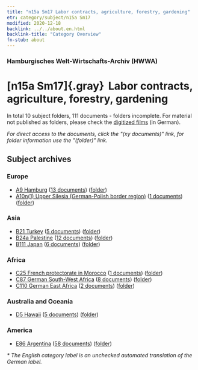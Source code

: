 ```yaml
---
title: "n15a Sm17 Labor contracts, agriculture, forestry, gardening"
etr: category/subject/n15a Sm17
modified: 2020-12-18
backlink: ../../about.en.html
backlink-title: "Category Overview"
fn-stub: about
---
```


### Hamburgisches Welt-Wirtschafts-Archiv (HWWA)
# [n15a Sm17]{.gray}&#8201; Labor contracts, agriculture, forestry, gardening&#160; 





In total 10 subject folders, 111 documents - folders incomplete.
For material not published as folders, please check the [digitized films](/film/h1_sh) (in German).

_For direct access to the documents, click the "(xy documents)" link, for folder information use the "(folder)" link._

## Subject archives



### Europe

- [A9 Hamburg](../../../geo/about.en.html#A9) (<a href="https://dfg-viewer.de/show/?tx_dlf[id]=https://pm20.zbw.eu/mets/sh/1409xx/140905/1452xx/145221/public.mets.en.xml" target="_blank">13 documents</a>) ([folder](http://purl.org/pressemappe20/folder/sh/140905,145221))
- [A10n(1) Upper Silesia (German-Polish border region)](../../../geo/about.en.html#A10n(1)) (<a href="https://dfg-viewer.de/show/?tx_dlf[id]=https://pm20.zbw.eu/mets/sh/1409xx/140948/1452xx/145221/public.mets.en.xml" target="_blank">1 documents</a>) ([folder](http://purl.org/pressemappe20/folder/sh/140948,145221))

### Asia

- [B21 Turkey](../../../geo/about.en.html#B21) (<a href="https://dfg-viewer.de/show/?tx_dlf[id]=https://pm20.zbw.eu/mets/sh/1411xx/141111/1452xx/145221/public.mets.en.xml" target="_blank">5 documents</a>) ([folder](http://purl.org/pressemappe20/folder/sh/141111,145221))
- [B24a Palestine](../../../geo/about.en.html#B24a) (<a href="https://dfg-viewer.de/show/?tx_dlf[id]=https://pm20.zbw.eu/mets/sh/1411xx/141115/1452xx/145221/public.mets.en.xml" target="_blank">12 documents</a>) ([folder](http://purl.org/pressemappe20/folder/sh/141115,145221))
- [B111 Japan](../../../geo/about.en.html#B111) (<a href="https://dfg-viewer.de/show/?tx_dlf[id]=https://pm20.zbw.eu/mets/sh/1412xx/141272/1452xx/145221/public.mets.en.xml" target="_blank">6 documents</a>) ([folder](http://purl.org/pressemappe20/folder/sh/141272,145221))

### Africa

- [C25 French protectorate in Morocco](../../../geo/about.en.html#C25) (<a href="https://dfg-viewer.de/show/?tx_dlf[id]=https://pm20.zbw.eu/mets/sh/1413xx/141358/1452xx/145221/public.mets.en.xml" target="_blank">1 documents</a>) ([folder](http://purl.org/pressemappe20/folder/sh/141358,145221))
- [C87 German South-West Africa](../../../geo/about.en.html#C87) (<a href="https://dfg-viewer.de/show/?tx_dlf[id]=https://pm20.zbw.eu/mets/sh/1414xx/141450/1452xx/145221/public.mets.en.xml" target="_blank">8 documents</a>) ([folder](http://purl.org/pressemappe20/folder/sh/141450,145221))
- [C110 German East Africa](../../../geo/about.en.html#C110) (<a href="https://dfg-viewer.de/show/?tx_dlf[id]=https://pm20.zbw.eu/mets/sh/1414xx/141471/1452xx/145221/public.mets.en.xml" target="_blank">2 documents</a>) ([folder](http://purl.org/pressemappe20/folder/sh/141471,145221))

### Australia and Oceania

- [D5 Hawaii](../../../geo/about.en.html#D5) (<a href="https://dfg-viewer.de/show/?tx_dlf[id]=https://pm20.zbw.eu/mets/sh/1415xx/141595/1452xx/145221/public.mets.en.xml" target="_blank">5 documents</a>) ([folder](http://purl.org/pressemappe20/folder/sh/141595,145221))

### America

- [E86 Argentina](../../../geo/about.en.html#E86) (<a href="https://dfg-viewer.de/show/?tx_dlf[id]=https://pm20.zbw.eu/mets/sh/1416xx/141692/1452xx/145221/public.mets.en.xml" target="_blank">58 documents</a>) ([folder](http://purl.org/pressemappe20/folder/sh/141692,145221))


_* The English category label is an unchecked automated translation of the German label._

